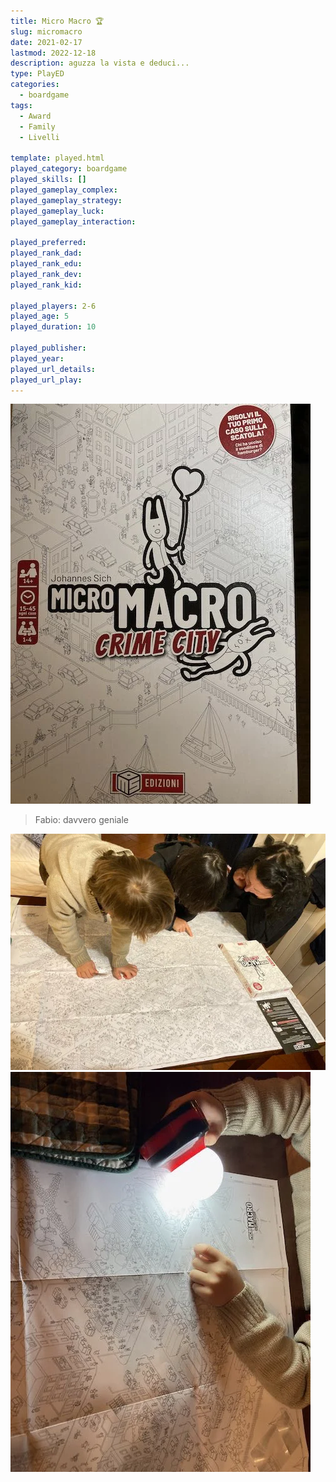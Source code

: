 ```yaml
---
title: Micro Macro 🏆
slug: micromacro
date: 2021-02-17
lastmod: 2022-12-18
description: aguzza la vista e deduci...
type: PlayED
categories:
  - boardgame
tags:
  - Award
  - Family
  - Livelli

template: played.html
played_category: boardgame
played_skills: []
played_gameplay_complex: 
played_gameplay_strategy: 
played_gameplay_luck: 
played_gameplay_interaction: 

played_preferred: 
played_rank_dad: 
played_rank_edu: 
played_rank_dev: 
played_rank_kid: 

played_players: 2-6
played_age: 5
played_duration: 10

played_publisher: 
played_year: 
played_url_details: 
played_url_play: 
---
```


![](img/micromacro.webp)

> Fabio: davvero geniale

![](img/micromacro_1.webp)
![](img/micromacro_2.webp)
